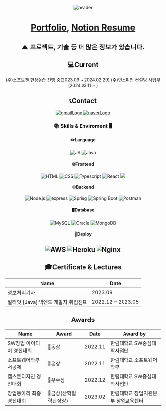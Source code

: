 <div align="center">
  
![header](https://capsule-render.vercel.app/api?type=Cylinder&animation=fadeIn&color=0:CCE5FF,100:0080FF&fontColor=606060&height=300&section=header&text=Gil-Hong-Bae&desc=Thank%20you%20for%20visiting%20my%20GitHub.&descAlign=60&descAlignY=70)

# [Portfolio](https://chr1s0gil.github.io/cHr1s0-blog/), [Notion Resume](https://cypress-traffic-85a.notion.site/b57d8487e0bc48f6a49a5c2f4297c084?pvs=4)
## ▲ 프로젝트, 기술 등 더 많은 정보가 있습니다.
## 💻Current
(주)소프트젠 현장실습 진행 중(2023.09 ~ 2024.02.29)
(주)인스피언 컨설팅 사업부(2024.03.11 ~ )
## 📞Contact
[![gmailLogo](https://img.shields.io/badge/Gmail-EA4335?style=for-the-badge&logo=Gmail&logoColor=white&link=mailto:qudcksrlf1@gmail.com)](mailto:qudcksrlf1@gmail.com)
[![naverLogo](https://img.shields.io/badge/Naver-03C75A?style=for-the-badge&logo=Naver&logoColor=white&link=mailto:chriso0410@naver.com)](mailto:chriso0410@naver.com)

### 📚 Skills & Enviroment 🖥️
#### ✏️Language
![JS](https://img.shields.io/badge/JavaScript-F7DF1E?style=flat&logo=JavaScript&logoColor=white)
![Java](https://img.shields.io/badge/Java-%23ED8B00.svg?style=flat&logo=Java&logoColor=white)
#### 🌐Frontend
![HTML](https://img.shields.io/badge/HTML-E34F26.svg?style=flat&logo=HTML5&logoColor=white)
![CSS](https://img.shields.io/badge/CSS-1572B6.svg?style=flat&logo=CSS3&logoColor=white)
![Typescript](https://img.shields.io/badge/TypeScript-3178C6.svg?style=flat&logo=TypeScript&logoColor=white)
![React](https://img.shields.io/badge/React-61DAFB.svg?style=flat&logo=React&logoColor=white)
<img src="https://img.shields.io/badge/Next.js-000000?style=flat-square&logo=Next.js&logoColor=white"/>
#### ⚙️Backend
![Node.js](https://img.shields.io/badge/Node.js-339933.svg?style=flat&logo=Node.js&logoColor=white)
![express](https://img.shields.io/badge/Express-000000.svg?style=flat&logo=Express&logoColor=white)
![Spring](https://img.shields.io/badge/Spring-6DB33F.svg?style=flat&logo=Spring&logoColor=white)
![Spring Boot](https://img.shields.io/badge/SpringBoot-6DB33F.svg?style=flat&logo=SpringBoot&logoColor=white)
![Postman](https://img.shields.io/badge/Postman-FF6C37.svg?style=flat&logo=Postman&logoColor=white)
#### 🛢Database
![MySQL](https://img.shields.io/badge/MySQL-4479A1.svg?style=flat&logo=MySQL&logoColor=white)
![Oracle](https://img.shields.io/badge/Oracle-F80000.svg?style=flat&logo=Oracle&logoColor=white)
![MongoDB](https://img.shields.io/badge/MongoDB-47A2468.svg?style=flat&logo=MongoDB&logoColor=white)
#### 🚀Deploy
![AWS](https://img.shields.io/badge/EC2-232F3E.svg?style=flat&logo=AmazonAWS&logoColor=white)
![Heroku](https://img.shields.io/badge/Heroku-430098.svg?style=flat&logo=Heroku&logoColor=white)
![Nginx](https://img.shields.io/badge/Nginx-009639.svg?style=flat&logo=Nginx&logoColor=white)
---
## 🎓Certificate & Lectures
|Name|Date|
|---|---|
|정보처리기사|2023.09|
|멀티잇 [Java] 백엔드 개발자 취업캠프|2022.12 ~ 2023.05|

## Awards
|Name|Award|Date|Award by|
|---|---|---|---|
|SW창업 아이디어 경진대회|🥉동상|2022.11|한림대학교 SW중심대학사업단|
|소프트웨어학부 서공제|🥈은상|2022.11|한림대학교 소프트웨어학부|
|캡스톤디자인 경진대회|🏅우수상|2022.12|한림대학교 SW중심대학사업단|
|창업동아리 최종경진대회|🥇금상(산학협력단장상)|2023.02|한림대학교 창업지원본부 창업교육센터|
<!--
**cHr1s0Gil/cHr1s0Gil** is a ✨ _special_ ✨ repository because its `README.md` (this file) appears on your GitHub profile.

Here are some ideas to get you started:

- 🔭 I’m currently working on ...
- 🌱 I’m currently learning ...
- 👯 I’m looking to collaborate on ...
- 🤔 I’m looking for help with ...
- 💬 Ask me about ...
- 📫 How to reach me: ...
- 😄 Pronouns: ...
- ⚡ Fun fact: ...
-->
</div>
